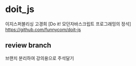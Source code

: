 # doit_js
이지스퍼블리싱 고경희 [Do it! 모던자바스크립트 프로그래밍의 정석] https://github.com/funnycom/doit-js

## review branch
브랜치 분리하여 강의용으로 주석달기
